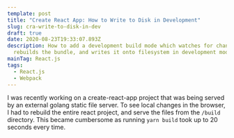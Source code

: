 ```yaml
---
template: post
title: "Create React App: How to Write to Disk in Development"
slug: cra-write-to-disk-in-dev
draft: true
date: 2020-08-23T19:33:07.893Z
description: How to add a development build mode which watches for changes,
  rebuilds the bundle, and writes it onto filesystem in development mode.
mainTag: React.js
tags:
  - React.js
  - Webpack
---
```

I was recently working on a create-react-app project that was being served by an external golang static file server. To see local changes in the browser, I had to rebuild the entire react project, and serve the files from the `/build` directory. This became cumbersome as running `yarn build` took up to 20 seconds every time.